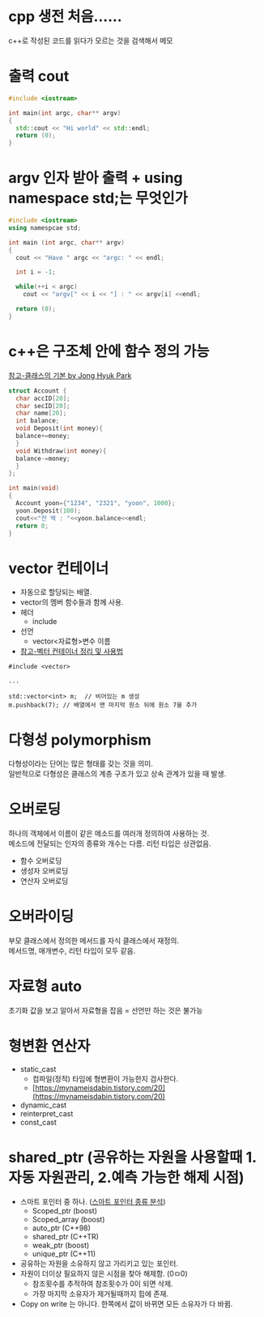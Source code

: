 # cpp 생전 처음......
c++로 작성된 코드를 읽다가 모르는 것을 검색해서 메모

# 출력 cout 

```C++
#include <iostream>

int main(int argc, char** argv)
{
  std::cout << "Hi world" << std::endl;
  return (0);
}
```

# argv 인자 받아 출력 + using namespace std;는 무엇인가

```C++
#include <iostream>
using namespcae std;

int main (int argc, char** argv)
{
  cout << "Have " argc << "argc: " << endl;

  int i = -1;

  while(++i < argc)
    cout << "argv[" << i << "] : " << argv[i] <<endl;

  return (0);
}
```
# c++은 구조체 안에 함수 정의 가능
[참고-클래스의 기본 by Jong Hyuk Park](http://www.parkjonghyuk.net/lecture/program2/chap03.pdf)

```C++
struct Account {
  char accID[20];
  char secID[20];
  char name[20];
  int balance;
  void Deposit(int money){
  balance+=money;
  }
  void Withdraw(int money){
  balance-=money;
  }
};

int main(void)
{
  Account yoon={"1234", "2321", "yoon", 1000};
  yoon.Deposit(100);
  cout<<"잔 액 : "<<yoon.balance<<endl;
  return 0;
}
```

# vector 컨테이너

- 자동으로 할당되는 배열.
- vector의 멤버 함수들과 함께 사용.
- 헤더
  - include <vector>
- 선언
  - vector<자료형>변수 이름
- [참고-벡터 컨테이너 정리 및 사용법](https://blockdmask.tistory.com/70)

~~~
#include <vector>

...

std::vector<int> m;  // 비어있는 m 생성
m.pushback(7); // 배열에서 맨 마지막 원소 뒤에 원소 7을 추가
~~~
          
# 다형성 polymorphism
다형성이라는 단어는 많은 형태를 갖는 것을 의미.<br>
일반적으로 다형성은 클래스의 계층 구조가 있고 상속 관계가 있을 때 발생.

# 오버로딩
하나의 객체에서 이름이 같은 메소드를 여러개 정의하여 사용하는 것.<br>
메소드에 전달되는 인자의 종류와 개수는 다름. 리턴 타입은 상관없음.

- 함수 오버로딩
- 생성자 오버로딩
- 연산자 오버로딩

# 오버라이딩
부모 클래스에서 정의한 메서드를 자식 클래스에서 재정의.<br>
메서드명, 매개변수, 리턴 타입이 모두 같음.

# 자료형 auto
초기화 값을 보고 알아서 자료형을 잡음 = 선언만 하는 것은 불가능

# 형변환 연산자
- static_cast
  - 컴파일(정적) 타임에 형변환이 가능한지 검사한다.
  - [https://mynameisdabin.tistory.com/20](https://mynameisdabin.tistory.com/20)
- dynamic_cast
- reinterpret_cast
- const_cast

# shared_ptr (공유하는 자원을 사용할때 1. 자동 자원관리, 2.예측 가능한 해제 시점)
- 스마트 포인터 중 하나. ([스마트 포인터 종류 분석](https://hamait.tistory.com/3))
  - Scoped_ptr (boost)
  - Scoped_array (boost)
  - auto_ptr (C++98)
  - shared_ptr (C++TR)
  - weak_ptr (boost)
  - unique_ptr (C++11)
- 공유하는 자원을 소유하지 않고 가리키고 있는 포인터.
- 자원이 더이상 필요하지 않은 시점을 찾아 해제함. (0ㅁ0)
  - 참조횟수를 추적하여 참조횟수가 0이 되면 삭제.
  - 가장 마지막 소유자가 제거될때까지 힙에 존재.
- Copy on write 는 아니다. 한쪽에서 값이 바뀌면 모든 소유자가 다 바뀜.


